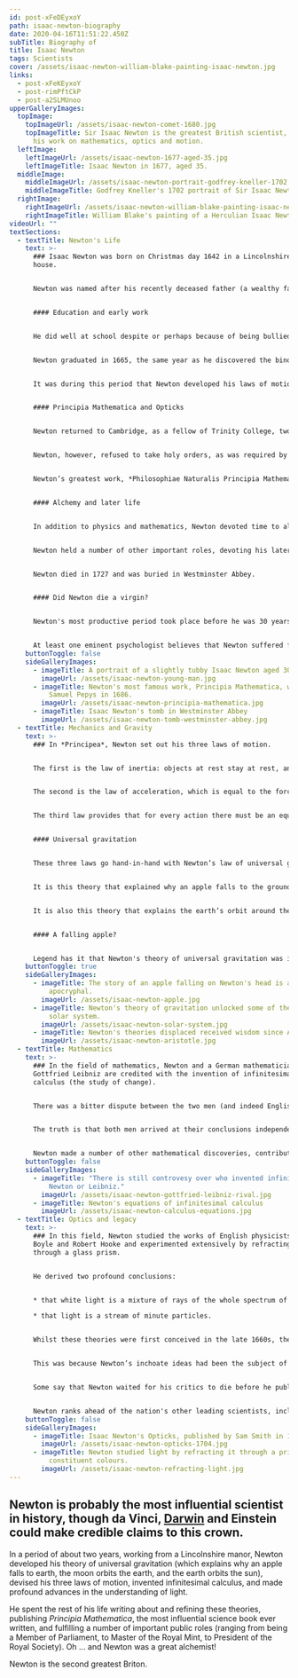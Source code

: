 ```yaml
---
id: post-xFeDEyxoY
path: isaac-newton-biography
date: 2020-04-16T11:51:22.450Z
subTitle: Biography of
title: Isaac Newton
tags: Scientists
cover: /assets/isaac-newton-william-blake-painting-isaac-newton.jpg
links:
  - post-xFeKEyxoY
  - post-rimPftCkP
  - post-a2SLMUnoo
upperGalleryImages:
  topImage:
    topImageUrl: /assets/isaac-newton-comet-1680.jpg
    topImageTitle: Sir Isaac Newton is the greatest British scientist, famous for
      his work on mathematics, optics and motion.
  leftImage:
    leftImageUrl: /assets/isaac-newton-1677-aged-35.jpg
    leftImageTitle: Isaac Newton in 1677, aged 35.
  middleImage:
    middleImageUrl: /assets/isaac-newton-portrait-godfrey-kneller-1702.jpg
    middleImageTitle: Godfrey Kneller's 1702 portrait of Sir Isaac Newton
  rightImage:
    rightImageUrl: /assets/isaac-newton-william-blake-painting-isaac-newton.jpg
    rightImageTitle: William Blake's painting of a Herculian Isaac Newton
videoUrl: ""
textSections:
  - textTitle: Newton's Life
    text: >-
      ### Isaac Newton was born on Christmas day 1642 in a Lincolnshire manor
      house.


      Newton was named after his recently deceased father (a wealthy farmer) and raised by his maternal grandmother after his mother remarried.


      #### Education and early work


      He did well at school despite or perhaps because of being bullied, and entered Trinity College, [Cambridge](https://thingstodoeverywhere.com/visit-cambridge-attractions.html), in 1661.


      Newton graduated in 1665, the same year as he discovered the binomial mathematical theory, and returned to his childhood home of Woolsthorpe Manor in Lincolnshire—when the university was closed because of an outbreak of plague—to develop his theories on optics, mechanics, the law of gravitation and calculus.


      It was during this period that Newton developed his laws of motion. Newton later described these years as the "prime" of his "age for invention".


      #### Principia Mathematica and Opticks


      Newton returned to Cambridge, as a fellow of Trinity College, two years later. He was promoted to be the Lucasian Professor of Mathematics in 1669, probably as a result of his invention of the [reflecting telescope](https://en.wikipedia.org/wiki/Newtonian_telescope) (which brought him to the attention of the scientific establishment) the previous year.


      Newton, however, refused to take holy orders, as was required by the University’s bylaws, and [Charles II](/isaac-newton-biography#) granted him a special dispensation.


      Newton’s greatest work, *Philosophiae Naturalis Principia Mathematica* (Mathematical Principles of Natural Philosophy), was published in 1687. His second most influential book, *Opticks*, followed in 1704.


      #### Alchemy and later life


      In addition to physics and mathematics, Newton devoted time to alchemy (and in particular the transformation of base metals to gold) and biblical chronology (the study of the order of events described in the Old Testament). Newton's attempts at alchemy probably contributed to his 1693 nervous breakdown; he became obsessed with this endeavour and often worked through the night.


      Newton held a number of other important roles, devoting his later years to legislative or administrative positions: he was twice elected the member of parliament for [Cambridge University](https://thingstodoeverywhere.com/visit-cambridge-attractions.html); he was appointed warden of the Royal Mint in 1696; he was elected president of the Royal Society in 1703; and he was knighted in 1705.


      Newton died in 1727 and was buried in Westminster Abbey.


      #### Did Newton die a virgin?


      Newton's most productive period took place before he was 30 years old, and he was lucky enough to have been recognised as a genius in his own lifetime. But he never married and some maintain that he died a virgin.


      At least one eminent psychologist believes that Newton suffered from [Aspergers syndrome](https://www.newscientist.com/article/dn3676-einstein-and-newton-showed-signs-of-autism/). He was certainly a workaholic, an insomniac and a bit of a nutter: he once stared at the sun for so long that he had to spend three days in a darkened room to let his eyes recover.
    buttonToggle: false
    sideGalleryImages:
      - imageTitle: A portrait of a slightly tubby Isaac Newton aged 30
        imageUrl: /assets/isaac-newton-young-man.jpg
      - imageTitle: Newton's most famous work, Principia Mathematica, was published by
          Samuel Pepys in 1686.
        imageUrl: /assets/isaac-newton-principia-mathematica.jpg
      - imageTitle: Isaac Newton's tomb in Westminster Abbey
        imageUrl: /assets/isaac-newton-tomb-westminster-abbey.jpg
  - textTitle: Mechanics and Gravity
    text: >-
      ### In *Principea*, Newton set out his three laws of motion.


      The first is the law of inertia: objects at rest stay at rest, and objects in motion stay in motion at the same speed, unless acted upon by an external force.


      The second is the law of acceleration, which is equal to the force applied on a body divided by its mass. These two laws were groundbreaking: since Aristotle, received wisdom had been that a force was necessary in order to maintain motion.


      The third law provides that for every action there must be an equal and opposite reaction. So, when a marksman pulls the trigger on his rifle, the force of the bullet is equal to the recoil into his shoulder.


      #### Universal gravitation


      These three laws go hand-in-hand with Newton’s law of universal gravitation. This law states that any two bodies in the universe attract each other with a force directly proportionate to the product of their masses and inversely proportionate to the square of the distance between them.


      It is this theory that explained why an apple falls to the ground from a tree (the earth’s mass attracts it) and why the moon orbits the earth (again, the earth’s mass attracts it).


      It is also this theory that explains the earth’s orbit around the sun (it is held in orbit by the sun’s mass)—a conclusion that finally silenced those who continued to doubt that the sun is the centre of our solar system.


      #### A falling apple?


      Legend has it that Newton's theory of universal gravitation was inspired by watching a falling apple in his Lincolnshire garden. Evidence [emerged](https://www.independent.co.uk/news/science/the-core-of-truth-behind-sir-isaac-newtons-apple-1870915.html) in 2010, in the form of a diary kept by Newton's friend William Stukeley, to suggest that the story is true.
    buttonToggle: true
    sideGalleryImages:
      - imageTitle: The story of an apple falling on Newton's head is almost certanly
          apocryphal.
        imageUrl: /assets/isaac-newton-apple.jpg
      - imageTitle: Newton's theory of gravitation unlocked some of the mysteries of the
          solar system.
        imageUrl: /assets/isaac-newton-solar-system.jpg
      - imageTitle: Newton's theories displaced received wisdom since Aristotle
        imageUrl: /assets/isaac-newton-aristotle.jpg
  - textTitle: Mathematics
    text: >-
      ### In the field of mathematics, Newton and a German mathematician called
      Gottfried Leibniz are credited with the invention of infinitesimal
      calculus (the study of change).


      There was a bitter dispute between the two men (and indeed English and German scientists more generally) as to which scholar should take credit, with allegations and counter-allegations of plagiarism made.


      The truth is that both men arrived at their conclusions independently and had a different emphasis: Newton was the first to apply calculus to physics and [Leibniz](https://en.wikipedia.org/wiki/Gottfried_Wilhelm_Leibniz) developed much of the notation used today.


      Newton made a number of other mathematical discoveries, contributing to the power series, generalizing the binomial theorem and developing a method for approximating the roots of a function.
    buttonToggle: false
    sideGalleryImages:
      - imageTitle: "There is still controvesy over who invented infinitesimal calculus:
          Newton or Leibniz."
        imageUrl: /assets/isaac-newton-gottfried-leibniz-rival.jpg
      - imageTitle: Newton's equations of infinitesimal calculus
        imageUrl: /assets/isaac-newton-calculus-equations.jpg
  - textTitle: Optics and legacy
    text: >-
      ### In this field, Newton studied the works of English physicists Robert
      Boyle and Robert Hooke and experimented extensively by refracting light
      through a glass prism.


      He derived two profound conclusions:


      * that white light is a mixture of rays of the whole spectrum of coloured light (as seen in the rainbow); and

      * that light is a stream of minute particles.


      Whilst these theories were first conceived in the late 1660s, they were not fully described by Newton until the publication of Opticks in 1704.


      This was because Newton’s inchoate ideas had been the subject of hostile criticism—his detractors, the Dutch physicist [Christiaan Huygens](https://en.wikipedia.org/wiki/Christiaan_Huygens) in particular, thought that colours were modified forms of white light.


      Some say that Newton waited for his critics to die before he published Opticks.


      Newton ranks ahead of the nation's other leading scientists, including names such as [Charles Darwin](/charles-darwin-biography), Alexander Flemming, Boyle, Watson and Crick, Professor Willmot and [Tim Berners-Lee](/tim-berners-lee-biography).
    buttonToggle: false
    sideGalleryImages:
      - imageTitle: Isaac Newton's Opticks, published by Sam Smith in 1704
        imageUrl: /assets/isaac-newton-opticks-1704.jpg
      - imageTitle: Newton studied light by refracting it through a prism to give its
          constituent colours.
        imageUrl: /assets/isaac-newton-refracting-light.jpg
---
```

## Newton is probably the most influential scientist in history, though da Vinci, [Darwin](/charles-darwin-biography) and Einstein could make credible claims to this crown.

In a period of about two years, working from a Lincolnshire manor, Newton developed his theory of universal gravitation (which explains why an apple falls to earth, the moon orbits the earth, and the earth orbits the sun), devised his three laws of motion, invented infinitesimal calculus, and made profound advances in the understanding of light.

He spent the rest of his life writing about and refining these theories, publishing *Principia Mathematica*, the most influential science book ever written, and fulfilling a number of important public roles (ranging from being a Member of Parliament, to Master of the Royal Mint, to President of the Royal Society). Oh ... and Newton was a great alchemist!

Newton is the second greatest Briton.